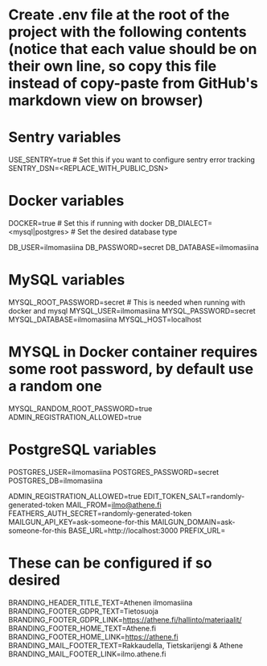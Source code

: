 # Create .env file at the root of the project with the following contents (notice that each value should be on their own line, so copy this file instead of copy-paste from GitHub's markdown view on browser)

# Sentry variables
USE_SENTRY=true # Set this if you want to configure sentry error tracking
SENTRY_DSN=<REPLACE_WITH_PUBLIC_DSN>

# Docker variables
DOCKER=true # Set this if running with docker
DB_DIALECT=<mysql|postgres> # Set the desired database
 type

DB_USER=ilmomasiina
DB_PASSWORD=secret
DB_DATABASE=ilmomasiina

# MySQL variables
MYSQL_ROOT_PASSWORD=secret # This is needed when running with docker and mysql
MYSQL_USER=ilmomasiina
MYSQL_PASSWORD=secret
MYSQL_DATABASE=ilmomasiina
MYSQL_HOST=localhost
# MYSQL in Docker container requires some root password, by default use a random one
MYSQL_RANDOM_ROOT_PASSWORD=true
ADMIN_REGISTRATION_ALLOWED=true

# PostgreSQL variables
POSTGRES_USER=ilmomasiina
POSTGRES_PASSWORD=secret
POSTGRES_DB=ilmomasiina

ADMIN_REGISTRATION_ALLOWED=true
EDIT_TOKEN_SALT=randomly-generated-token
MAIL_FROM=<ilmo@athene.fi>
FEATHERS_AUTH_SECRET=randomly-generated-token
MAILGUN_API_KEY=ask-someone-for-this
MAILGUN_DOMAIN=ask-someone-for-this
BASE_URL=http://localhost:3000
PREFIX_URL=

# These can be configured if so desired
BRANDING_HEADER_TITLE_TEXT=Athenen ilmomasiina
BRANDING_FOOTER_GDPR_TEXT=Tietosuoja
BRANDING_FOOTER_GDPR_LINK=https://athene.fi/hallinto/materiaalit/
BRANDING_FOOTER_HOME_TEXT=Athene.fi
BRANDING_FOOTER_HOME_LINK=https://athene.fi
BRANDING_MAIL_FOOTER_TEXT=Rakkaudella, Tietskarijengi & Athene
BRANDING_MAIL_FOOTER_LINK=ilmo.athene.fi
